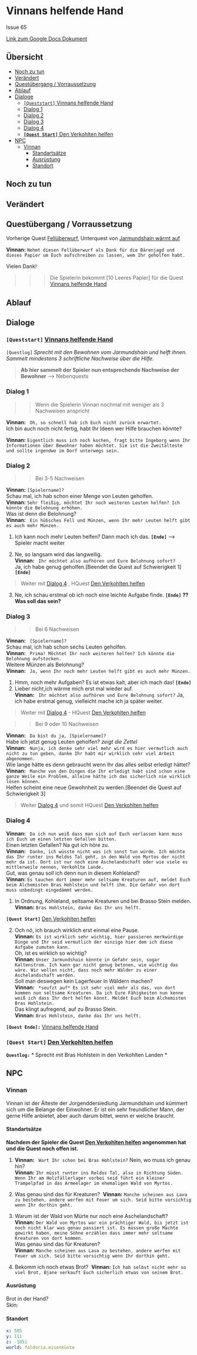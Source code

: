 # Vinnans helfende Hand <!-- omit in toc -->

Issue 65

[Link zum Google Docs Dokument](https://docs.google.com/document/d/1qNGtcrUiKUG56wcReh-0IIR2xnIP8pkHrfHObpcPeTo)

## Übersicht <!-- omit in toc -->
- [Noch zu tun](#noch-zu-tun)
- [Verändert](#ver%C3%A4ndert)
- [Questübergang / Vorraussetzung](#quest%C3%BCbergang--vorraussetzung)
- [Ablauf](#ablauf)
- [Dialoge](#dialoge)
	- [`[Queststart]` Vinnans helfende Hand](#queststart-vinnans-helfende-hand)
	- [Dialog 1](#dialog-1)
	- [Dialog 2](#dialog-2)
	- [Dialog 3](#dialog-3)
	- [Dialog 4](#dialog-4)
	- [**`[Quest Start]`** Den Verkohlten helfen](#quest-start-den-verkohlten-helfen)
- [NPC](#npc)
	- [Vinnan](#vinnan)
		- [Standartsätze](#standarts%C3%A4tze)
		- [Ausrüstung](#ausr%C3%BCstung)
		- [Standort](#standort)

## Noch zu tun

## Verändert

## Questübergang / Vorraussetzung

Vorherige Quest [Fellüberwurf](#fellüberwurf), Unterquest von [Jarmundshain wärmt auf](#jarmundshain-waermt-auf)

**Vinnan:** `Nehmt diesen Fellüberwurf als Dank für die Bärenjagd und dieses Papier um Euch aufschreiben zu lassen, wem Ihr geholfen habt.`

Vielen Dank!

>>> Die Spielerin bekommt [10 Leeres Papier] für die Quest [Vinnans helfende Hand](#vinnans-helfende-hand)

## Ablauf

## Dialoge

### `[Queststart]` [Vinnans helfende Hand](#vinnans-helfende-hand)

`[Questlog]` *Sprecht mit den Bewohnen vom Jarmundshain und helft ihnen. Sammelt mindestens 3 schriftliche Nachweise über die Hilfe.*

> **Ab hier sammelt der Spieler nun entsprechende Nachweise der Bewohner**  --> Nebenquests

### Dialog 1
>> Wenn die Spielerin Vinnan nochmal mit weniger als 3 Nachweisen anspricht

**Vinnan:** ` Oh, so schnell hab ich Euch nicht zurück erwartet.`    
Ich bin auch noch nicht fertig, habt Ihr Ideen wer Hilfe brauchen könnte?

**Vinnan:** `Eigentlich muss ich noch kochen, fragt bitte Ingeborg wenn Ihr Informationen über Bewohner haben möchtet. Sie ist die Zweitälteste und sollte irgendwo im Dorf unterwegs sein.`

### Dialog 2
>>Bei 3-5 Nachweisen 

**Vinnan:** `[Spielername]? `   
Schau mal, ich hab schon einer Menge von Leuten geholfen.   
**Vinnan:** `Sehr fleißig, möchtet Ihr noch weiteren Leuten helfen? Ich könnte die Belohnung erhöhen.`  
Was ist denn die Belohnung?   
**Vinnan:** ` Ein hübsches Fell und Münzen, wenn Ihr mehr Leuten helft gibt es auch mehr Münzen.`  

   1. Ich kann noch mehr Leuten helfen? Dann mach ich das. **`[Ende]`** --> Spieler macht weiter
   
   2. Ne, so langsam wird das langweilig.   
    **Vinnan:** ` Ihr möchtet also aufhören und Eure Belohnung sofort?`   
    Ja, ich habe genug geholfen.[Beendet die Quest auf Schwierigkeit 1] **`[Ende]`**
> Weiter mit [Dialog 4](#dialog-4) , HQuest [Den Verkohlten helfen](#den-verkohlten-helfen)      
   3. Ne, ich schau erstmal ob ich noch eine leichte Aufgabe finde.  **`[Ende]`** **?? Was soll das sein?**

### Dialog 3
>>Bei 6 Nachweisen

**Vinnan:** ` [Spielername]?`  
Schau mal, ich hab schon sechs Leuten geholfen.   
**Vinnan:** ` Prima! Möchtet Ihr noch weiteren helfen? Ich könnte die Belohnung aufstocken.`   
Weitere Münzen als Belohnung?   
**Vinnan:** ` Ja, wenn Ihr noch mehr Leuten helft gibt es auch mehr Münzen.` 
1. Hmm, noch mehr Aufgaben? Es ist etwas kalt, aber ich mach das! **`[Ende]`**
2. Lieber nicht,ich wärme mich erst mal wieder auf.    
**Vinnan:** ` Ihr möchtet also aufhören und Eure Belohnung sofort?`
Ja, ich habe erstmal genug, vielleicht mache ich ja später weiter.
> Weiter mit [Dialog 4](#dialog-4)  - HQuest [Den Verkohlten helfen](#den-verkohlten-helfen)      


>>Bei 9 oder 10 Nachweisen
 
**Vinnan:** ` Da bist du ja, [Spielername]?`  
Habe ich jetzt genug Leuten geholfen? *zeigt die Zettel*   
**Vinnan:** ` Nunja, ich denke sehr viel mehr wird es hier vermutlich auch nicht zu tun geben, danke Ihr habt mir wirklich sehr viel Arbeit abgenommen.`     
Wie lange hätte es denn gebraucht wenn Ihr das alles selbst erledigt hättet?   
**Vinnan:** ` Manche von den Dingen die Ihr erledigt habt sind schon eine ganze Weile ein Problem, alleine hätte ich das sicherlich nie wirklich lösen können.`  
Helfen scheint eine neue Gewohnheit zu werden.[Beendet die Quest auf Schwierigkeit 3]

> Weiter [Dialog 4](#dialog-4) und somit HQuest [Den Verkohlten helfen](#den-verkohlten-helfen)      

### Dialog 4


**Vinnan:** ` Da ich nun weiß dass man sich auf Euch verlassen kann muss ich Euch um einen letzten Gefallen bitten.`   
Einen letzten Gefallen? Na gut ich höre zu.   
**Vinnan:** ` Danke, ich wüsste nicht was ich sonst tun würde. Ich möchte das Ihr runter ins Reldos Tal geht, in den Wald von Myrtos der nicht mehr da ist. Dort ist nur noch eine Aschelandschaft oder wie viele es mittlerweile nennen, Verkohlte Lande.`  
Gut, was genau soll ich denn nun in diesem Kohleland?       
**Vinnan:** `Es tauchen dort immer mehr seltsame Kreaturen auf, meldet Euch beim Alchemisten Bras Hohlstein und helft ihm. Die Gefahr von dort muss unbedingt eingedämmt werden.`  

1. In Ordnung, Kohleland, seltsame Kreaturen und bei Brasso Stein melden.
**Vinnan:** `Bras Hohlstein, danke das Ihr uns helft.`

**`[Quest Start]`** [Den Verkohlten helfen](#den-verkohlten-helfen) 

2. Och nö, ich brauch wirklich erst einmal eine Pause.   
**Vinnan:** `Es ist wirklich sehr wichtig, hier passieren merkwürdige Dinge und Ihr seid vermutlich der einzige hier dem ich diese Aufgabe zumuten kann.`  
Oh, ist es wirklich so wichtig?   
**Vinnan:** `Unser Jarmundshain könnte in Gefahr sein, sogar Kaltenstrom. Ich kann gar nicht genug betonen, wie wichtig das wäre. Wir wollen nicht, dass noch mehr Wälder zu einer Aschelandschaft werden. `   
Soll man deswegen kein Lagerfeuer in Wäldern machen?   
**Vinnan:** ` *seufzt auf* Es ist sehr viel mehr als das, von dort kommen nun seltsame Kreaturen. Da ich Eure Fähigkeiten nun kenne weiß ich dass Ihr dort helfen könnt. Meldet Euch beim Alchemisten Bras Hohlstein.`  
Das klingt aufregend, auf zu Brasso Stein.   
**Vinnan:** `Bras Hohlstein, danke das Ihr uns helft.`  

**`[Quest Ende]:`** [Vinnans helfende Hand](#vinnans-helfende-hand)

### **`[Quest Start]`** [Den Verkohlten helfen](#den-verkohlten-helfen)

**`Questlog:`**  * Sprecht mit Bras Hohlstein in den Verkohlten Landen *




## NPC

### Vinnan

Vinnan ist der Älteste der Jorgenddersiedlung Jarmundshain und kümmert sich um die Belange der Einwohner. Er ist ein sehr freundlicher Mann, der gerne Hilfe anbietet, aber auch darum bittet, wenn er welche braucht. 

#### Standartsätze 

**Nachdem der Spieler die Quest [Den Verkohlten helfen](#den-verkohlten-helfen) angenommen hat und die Quest noch offen ist.**

1. **Vinnan:** ` Wart Ihr schon bei Bras Hohlstein?`
Nein, wo muss ich genau hin?   
**Vinnan:** `Ihr müsst runter ins Reldos Tal, also in Richtung Süden. Wenn Ihr am Holzfällerlager vorbei seid führt ein kleiner Trampelpfad in das Armeelager im ehemaligen Wald von Myrtos.`  


2. Was genau sind das für Kreaturen? 
     **Vinnan:** `Manche scheinen aus Lava zu bestehen, andere werfen mit Feuer um sich. Seid bitte vorsichtig wenn Ihr dorthin geht.`   

3. Warum ist der Wald von Mürte nur noch eine Aschelandschaft?   
**Vinnan:** `Der Wald von Myrtos war ein prächtiger Wald, bis jetzt ist noch nicht klar was genau passiert ist. Es müssen große Mächte gewirkt haben, meine Söhne erzählen dass immer mehr seltsame Kreaturen von dort kommen.`     
Was genau sind das für Kreaturen?   
**Vinnan:** `Manche scheinen aus Lava zu bestehen, andere werfen mit Feuer um sich. Seid bitte vorsichtig wenn Ihr dorthin geht.`  

4.  Bekomm ich noch etwas Brot? 
      **Vinnan:** `Ich hab selbst nicht mehr so viel Brot, Bjane verkauft Euch sicherlich etwas von seinem Brot.`





#### Ausrüstung

Brot in der Hand?   
Skin:

#### Standort   

```yml
x: 505
y: 111
z: -1851
world: faldoria.eisenküste
```


